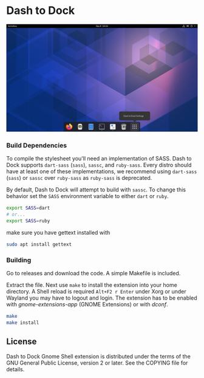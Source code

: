 # Dash to Dock
![screenshot](https://github.com/micheleg/dash-to-dock/raw/master/media/screenshot.jpg)


### Build Dependencies

To compile the stylesheet you'll need an implementation of SASS. Dash to Dock supports `dart-sass` (`sass`), `sassc`, and `ruby-sass`. Every distro should have at least one of these implementations, we recommend using `dart-sass` (`sass`) or `sassc` over `ruby-sass` as `ruby-sass` is deprecated.

By default, Dash to Dock will attempt to build with `sassc`. To change this behavior set the `SASS` environment variable to either `dart` or `ruby`.

```bash
export SASS=dart
# or...
export SASS=ruby
```
make sure you have gettext installed with

```bash
sudo apt install gettext
```

### Building

Go to releases and download the code. A simple Makefile is included.

Extract the file. Next use `make` to install the extension into your home directory. A Shell reload is required `Alt+F2 r Enter` under Xorg or under Wayland you may have to logout and login. The extension has to be enabled  with *gnome-extensions-app* (GNOME Extensions) or with *dconf*.

```bash
make
make install
```

## License
Dash to Dock Gnome Shell extension is distributed under the terms of the GNU General Public License,
version 2 or later. See the COPYING file for details.
